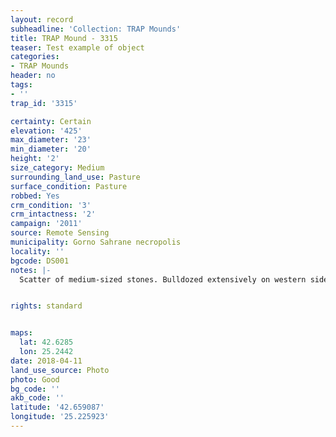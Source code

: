 ```yaml
---
layout: record
subheadline: 'Collection: TRAP Mounds'
title: TRAP Mound - 3315
teaser: Test example of object
categories:
- TRAP Mounds
header: no
tags:
- ''
trap_id: '3315'

certainty: Certain
elevation: '425'
max_diameter: '23'
min_diameter: '20'
height: '2'
size_category: Medium
surrounding_land_use: Pasture
surface_condition: Pasture
robbed: Yes
crm_condition: '3'
crm_intactness: '2'
campaign: '2011'
source: Remote Sensing
municipality: Gorno Sahrane necropolis
locality: ''
bgcode: DS001
notes: |-
  Scatter of medium-sized stones. Bulldozed extensively on western side. North-eastern side taken off in past (but is uniform in removal of earth, showing possible excavation work). Many old robbers' trench's. New robbers' trench on top (robbers' trench3).


rights: standard


maps:
  lat: 42.6285
  lon: 25.2442
date: 2018-04-11
land_use_source: Photo
photo: Good
bg_code: ''
akb_code: ''
latitude: '42.659087'
longitude: '25.225923'
---
```

